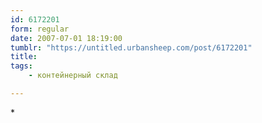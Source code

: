 ```yaml
---
id: 6172201
form: regular
date: 2007-07-01 18:19:00
tumblr: "https://untitled.urbansheep.com/post/6172201"
title:
tags:
    - контейнерный склад

---
```


<p>*</p>

